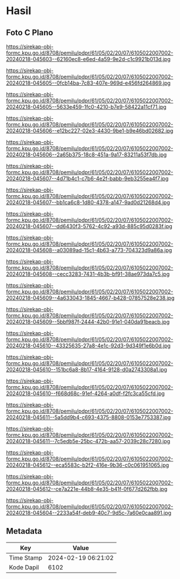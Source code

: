 # Hasil

## Foto C Plano

https://sirekap-obj-formc.kpu.go.id/8708/pemilu/pdpr/61/05/02/20/07/6105022007002-20240218-045603--62160ec8-e6ed-4a59-9e2d-c1c9921b013d.jpg

https://sirekap-obj-formc.kpu.go.id/8708/pemilu/pdpr/61/05/02/20/07/6105022007002-20240218-045605--0fcb14ba-7c83-407e-969d-e456fd264869.jpg

https://sirekap-obj-formc.kpu.go.id/8708/pemilu/pdpr/61/05/02/20/07/6105022007002-20240218-045605--5633e459-1fc0-4210-b7e9-58422a11cf71.jpg

https://sirekap-obj-formc.kpu.go.id/8708/pemilu/pdpr/61/05/02/20/07/6105022007002-20240218-045606--e12bc227-02e3-4430-9be1-b9e46bd02682.jpg

https://sirekap-obj-formc.kpu.go.id/8708/pemilu/pdpr/61/05/02/20/07/6105022007002-20240218-045606--2a65b375-18c8-451a-9a17-83211a53f7db.jpg

https://sirekap-obj-formc.kpu.go.id/8708/pemilu/pdpr/61/05/02/20/07/6105022007002-20240218-045607--4d71b4c1-c7b6-4e2f-babb-9eb3255ea4f7.jpg

https://sirekap-obj-formc.kpu.go.id/8708/pemilu/pdpr/61/05/02/20/07/6105022007002-20240218-045607--bb1ca6c8-1d80-4378-a147-9ad0d21268d4.jpg

https://sirekap-obj-formc.kpu.go.id/8708/pemilu/pdpr/61/05/02/20/07/6105022007002-20240218-045607--dd6430f3-5762-4c92-a93d-885c95d0283f.jpg

https://sirekap-obj-formc.kpu.go.id/8708/pemilu/pdpr/61/05/02/20/07/6105022007002-20240218-045608--a03089ad-15c1-4b63-a773-704323d9a86a.jpg

https://sirekap-obj-formc.kpu.go.id/8708/pemilu/pdpr/61/05/02/20/07/6105022007002-20240218-045608--cecc3283-7431-4b3b-bf91-38ae973da7c5.jpg

https://sirekap-obj-formc.kpu.go.id/8708/pemilu/pdpr/61/05/02/20/07/6105022007002-20240218-045609--4a633043-1845-4667-b428-07857528e238.jpg

https://sirekap-obj-formc.kpu.go.id/8708/pemilu/pdpr/61/05/02/20/07/6105022007002-20240218-045609--5bbf987f-2444-42b0-91e1-040da91beacb.jpg

https://sirekap-obj-formc.kpu.go.id/8708/pemilu/pdpr/61/05/02/20/07/6105022007002-20240218-045610--43325635-27a8-4e1c-92d3-9d349f1e6b0d.jpg

https://sirekap-obj-formc.kpu.go.id/8708/pemilu/pdpr/61/05/02/20/07/6105022007002-20240218-045610--151bc6a8-8b17-4164-9128-d0a2743308a1.jpg

https://sirekap-obj-formc.kpu.go.id/8708/pemilu/pdpr/61/05/02/20/07/6105022007002-20240218-045610--f668d68c-91ef-4264-a0df-f2fc3ca55cfd.jpg

https://sirekap-obj-formc.kpu.go.id/8708/pemilu/pdpr/61/05/02/20/07/6105022007002-20240218-045611--5a5dd9b4-c693-4375-8808-0153e7753387.jpg

https://sirekap-obj-formc.kpu.go.id/8708/pemilu/pdpr/61/05/02/20/07/6105022007002-20240218-045611--7c5edb5e-25bc-472b-aa57-2039c28c7280.jpg

https://sirekap-obj-formc.kpu.go.id/8708/pemilu/pdpr/61/05/02/20/07/6105022007002-20240218-045612--eca5583c-b2f2-416e-9b36-c0c061951065.jpg

https://sirekap-obj-formc.kpu.go.id/8708/pemilu/pdpr/61/05/02/20/07/6105022007002-20240218-045612--ce7a221e-44b8-4e35-b41f-0f677d262fbb.jpg

https://sirekap-obj-formc.kpu.go.id/8708/pemilu/pdpr/61/05/02/20/07/6105022007002-20240218-045604--2233a54f-deb9-40c7-9d5c-7a60e0caa891.jpg


## Metadata

| Key        | Value               |
| ---------- | ------------------- |
| Time Stamp | 2024-02-19 06:21:02 |
| Kode Dapil | 6102                |



